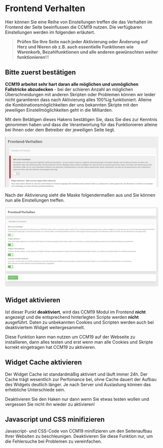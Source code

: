 # Frontend Verhalten

Hier können Sie eine Reihe von Einstellungen treffen die das Verhalten im Frontend der Seite beeinflussen die CCM19 nutzen. Die verfügbaren Einstellungen werden im folgenden erläutert.

> **Prüfen Sie Ihre Seite nach jeder Aktivierung oder Änderung auf Herz und Nieren ob z.B. auch essentielle Funktionen wie Warenkorb, Bezahlfunktionen und alle anderen gewünschten weiter funktionieren**!!!



## Bitte zuerst bestätigen

**CCM19 arbeitet sehr hart daran alle möglichen und unmöglichen Fallstricke abzudecken** - bei der schieren Anzahl an möglichen Überschneidungen mit anderen Skripten oder Problemen können wir leider nicht garantieren dass nach Aktivierung alles 100%ig funktioniert. Alleine die Kombinationsmöglichkeiten der uns bekannten Skripte mit den jeweiligen Einstellmöglichkeiten geht in die Milliarden.

Mit dem Betätigen dieses Hakens bestätigen Sie, dass Sie dies zur Kenntnis genommen haben und dass die Verantwortung für das Funktionieren alleine bei Ihnen oder dem Betreiber der jeweiligen Seite liegt.



![screenshot-2020.10.14-13_52_20-1602676340145](../assets/screenshot-2020.10.14-13_52_20-1602676340145.jpg)



Nach der Aktivierung sieht die Maske folgendermaßen aus und Sie können nun alle Einstellungen treffen.

![screenshot-1641905721923](../assets/screenshot-1641905721923.jpg)



## Widget aktivieren

Ist dieser Punkt **deaktiviert**, wird das CCM19 Modul im Frontend **nicht** angezeigt und die entsprechend hinterlegten Scripte werden **nicht** ausgeführt. Daten zu unbekannten Cookies und Scripten werden auch bei deaktiviertem Widget weitergesammelt. 

Diese Funktion kann man nutzen um CCM19 auf der Webseite zu installieren, dann alles testen und erst wenn man alle Cookies und Skripte korrekt eingetragen hat CCM19 zu aktivieren.



## Widget Cache aktivieren

Der Widget Cache ist standardmäßig aktiviert und läuft immer 24h. Der Cache trägt wesentlich zur Perfomance bei, ohne Cache dauert der Aufbau des Widgets deutlich länger. Je nach Server und Auslastung können das erhebliche Unterschiede sein.

Deaktivieren Sie den Haken nur dann wenn Sie etwas testen wollen und vergessen Sie nicht ihn wieder zu aktivieren!



## Javascript und CSS minifizieren

Javascript- und CSS-Code von CCM19 minifizieren um den Seitenaufbau Ihrer Websiten zu beschleunigen. Deaktivieren Sie diese Funktion nur, um die Fehlersuche bei Problemen zu vereinfachen.


